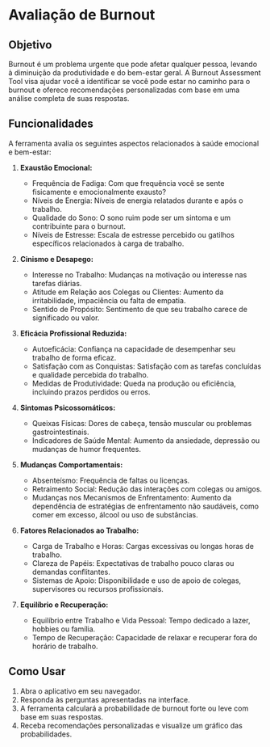 # Avaliação de Burnout

## Objetivo

Burnout é um problema urgente que pode afetar qualquer pessoa, levando à diminuição da produtividade e do bem-estar geral. A Burnout Assessment Tool visa ajudar você a identificar se você pode estar no caminho para o burnout e oferece recomendações personalizadas com base em uma análise completa de suas respostas.

## Funcionalidades

A ferramenta avalia os seguintes aspectos relacionados à saúde emocional e bem-estar:

1. **Exaustão Emocional:**
   - Frequência de Fadiga: Com que frequência você se sente fisicamente e emocionalmente exausto?
   - Níveis de Energia: Níveis de energia relatados durante e após o trabalho.
   - Qualidade do Sono: O sono ruim pode ser um sintoma e um contribuinte para o burnout.
   - Níveis de Estresse: Escala de estresse percebido ou gatilhos específicos relacionados à carga de trabalho.

2. **Cinismo e Desapego:**
   - Interesse no Trabalho: Mudanças na motivação ou interesse nas tarefas diárias.
   - Atitude em Relação aos Colegas ou Clientes: Aumento da irritabilidade, impaciência ou falta de empatia.
   - Sentido de Propósito: Sentimento de que seu trabalho carece de significado ou valor.

3. **Eficácia Profissional Reduzida:**
   - Autoeficácia: Confiança na capacidade de desempenhar seu trabalho de forma eficaz.
   - Satisfação com as Conquistas: Satisfação com as tarefas concluídas e qualidade percebida do trabalho.
   - Medidas de Produtividade: Queda na produção ou eficiência, incluindo prazos perdidos ou erros.

4. **Sintomas Psicossomáticos:**
   - Queixas Físicas: Dores de cabeça, tensão muscular ou problemas gastrointestinais.
   - Indicadores de Saúde Mental: Aumento da ansiedade, depressão ou mudanças de humor frequentes.

5. **Mudanças Comportamentais:**
   - Absenteísmo: Frequência de faltas ou licenças.
   - Retraimento Social: Redução das interações com colegas ou amigos.
   - Mudanças nos Mecanismos de Enfrentamento: Aumento da dependência de estratégias de enfrentamento não saudáveis, como comer em excesso, álcool ou uso de substâncias.

6. **Fatores Relacionados ao Trabalho:**
   - Carga de Trabalho e Horas: Cargas excessivas ou longas horas de trabalho.
   - Clareza de Papéis: Expectativas de trabalho pouco claras ou demandas conflitantes.
   - Sistemas de Apoio: Disponibilidade e uso de apoio de colegas, supervisores ou recursos profissionais.

7. **Equilíbrio e Recuperação:**
   - Equilíbrio entre Trabalho e Vida Pessoal: Tempo dedicado a lazer, hobbies ou família.
   - Tempo de Recuperação: Capacidade de relaxar e recuperar fora do horário de trabalho.

## Como Usar

1. Abra o aplicativo em seu navegador.
2. Responda às perguntas apresentadas na interface.
3. A ferramenta calculará a probabilidade de burnout forte ou leve com base em suas respostas.
4. Receba recomendações personalizadas e visualize um gráfico das probabilidades.
